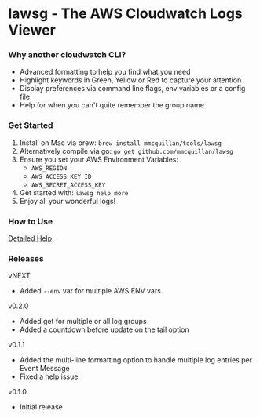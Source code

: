 # lawsg - The AWS Cloudwatch Logs Viewer

### Why another cloudwatch CLI?
- Advanced formatting to help you find what you need
- Highlight keywords in Green, Yellow or Red to capture your attention
- Display preferences via command line flags, env variables or a config file
- Help for when you can't quite remember the group name


### Get Started
1. Install on Mac via brew: `brew install mmcquillan/tools/lawsg`
2. Alternatively compile via go: `go get github.com/mmcquillan/lawsg`
3. Ensure you set your AWS Environment Variables:
    - `AWS_REGION`
    - `AWS_ACCESS_KEY_ID`
    - `AWS_SECRET_ACCESS_KEY`
4. Get started with: `lawsg help more`
5. Enjoy all your wonderful logs!


### How to Use
[Detailed Help](HELP.md)


### Releases

vNEXT
- Added `--env` var for multiple AWS ENV vars

v0.2.0
- Added get for multiple or all log groups
- Added a countdown before update on the tail option

v0.1.1
- Added the multi-line formatting option to handle multiple log entries per Event Message
- Fixed a help issue

v0.1.0
- Initial release
